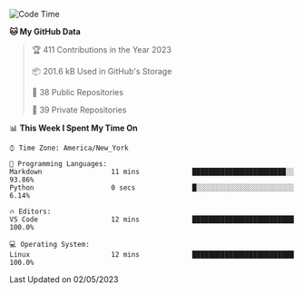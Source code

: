 <!--START_SECTION:waka-->
![Code Time](http://img.shields.io/badge/Code%20Time-178%20hrs%2045%20mins-blue)

**🐱 My GitHub Data** 

> 🏆 411 Contributions in the Year 2023
 > 
> 📦 201.6 kB Used in GitHub's Storage 
 > 
> 📜 38 Public Repositories 
 > 
> 🔑 39 Private Repositories  
 > 
📊 **This Week I Spent My Time On** 

```text
⌚︎ Time Zone: America/New_York

💬 Programming Languages: 
Markdown                 11 mins             ███████████████████████░░   93.86% 
Python                   0 secs              █░░░░░░░░░░░░░░░░░░░░░░░░   6.14%

🔥 Editors: 
VS Code                  12 mins             █████████████████████████   100.0%

💻 Operating System: 
Linux                    12 mins             █████████████████████████   100.0%

```


 Last Updated on 02/05/2023
<!--END_SECTION:waka-->